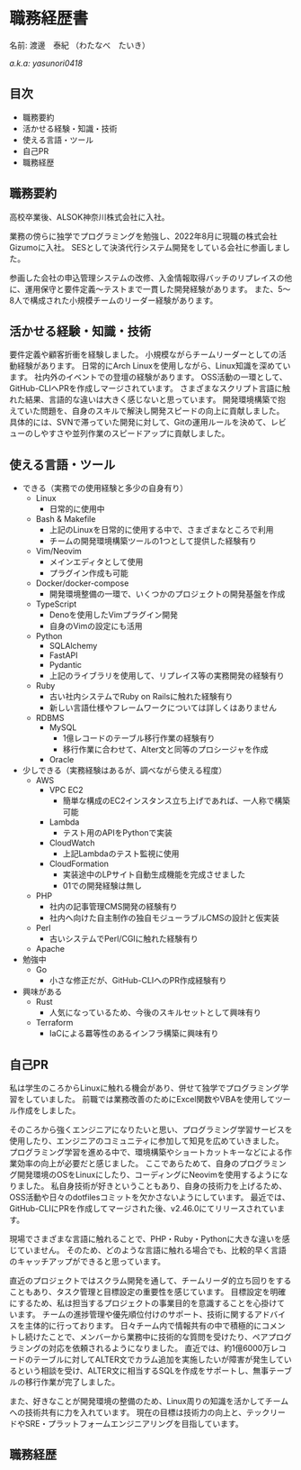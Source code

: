 # 職務経歴書

<!-- textlint-disable -->
名前: 渡邊　泰紀 （わたなべ　たいき）

*a.k.a: yasunori0418*
<!-- textlint-enable -->

## 目次

- 職務要約
- 活かせる経験・知識・技術
- 使える言語・ツール
- 自己PR
- 職務経歴

## 職務要約

高校卒業後、ALSOK神奈川株式会社に入社。

業務の傍らに独学でプログラミングを勉強し、2022年8月に現職の株式会社Gizumoに入社。
SESとして決済代行システム開発をしている会社に参画しました。

参画した会社の申込管理システムの改修、入金情報取得バッチのリプレイスの他に、運用保守と要件定義～テストまで一貫した開発経験があります。
また、5～8人で構成された小規模チームのリーダー経験があります。

## 活かせる経験・知識・技術

要件定義や顧客折衝を経験しました。
小規模ながらチームリーダーとしての活動経験があります。
日常的にArch Linuxを使用しながら、Linux知識を深めています。
社内外のイベントでの登壇の経験があります。
OSS活動の一環として、GitHub-CLIへPRを作成しマージされています。
さまざまなスクリプト言語に触れた結果、言語的な違いは大きく感じないと思っています。
開発環境構築で抱えていた問題を、自身のスキルで解決し開発スピードの向上に貢献しました。
具体的には、SVNで滞っていた開発に対して、Gitの運用ルールを決めて、レビューのしやすさや並列作業のスピードアップに貢献しました。

## 使える言語・ツール

- できる（実務での使用経験と多少の自身有り）
  - Linux
    - 日常的に使用中
  - Bash & Makefile
    - 上記のLinuxを日常的に使用する中で、さまざまなところで利用
    - チームの開発環境構築ツールの1つとして提供した経験有り
  - Vim/Neovim
    - メインエディタとして使用
    - プラグイン作成も可能
  - Docker/docker-compose
    - 開発環境整備の一環で、いくつかのプロジェクトの開発基盤を作成
  - TypeScript
    - Denoを使用したVimプラグイン開発
    - 自身のVimの設定にも活用
  - Python
    - SQLAlchemy
    - FastAPI
    - Pydantic
    - 上記のライブラリを使用して、リプレイス等の実務開発の経験有り
  - Ruby
    - 古い社内システムでRuby on Railsに触れた経験有り
    - 新しい言語仕様やフレームワークについては詳しくはありません
  - RDBMS
    - MySQL
      - 1億レコードのテーブル移行作業の経験有り
      - 移行作業に合わせて、Alter文と同等のプロシージャを作成
    - Oracle
- 少しできる（実務経験はあるが、調べながら使える程度）
  - AWS
    - VPC EC2
      - 簡単な構成のEC2インスタンス立ち上げであれば、一人称で構築可能
    - Lambda
      - テスト用のAPIをPythonで実装
    - CloudWatch
      - 上記Lambdaのテスト監視に使用
    - CloudFormation
      - 実装途中のLPサイト自動生成機能を完成させました
      - 01での開発経験は無し
  - PHP
    - 社内の記事管理CMS開発の経験有り
    - 社内へ向けた自主制作の独自モジューラブルCMSの設計と仮実装
  - Perl
    - 古いシステムでPerl/CGIに触れた経験有り
  - Apache
- 勉強中
  - Go
    - 小さな修正だが、GitHub-CLIへのPR作成経験有り
- 興味がある
  - Rust
    - 人気になっているため、今後のスキルセットとして興味有り
  - Terraform
    - IaCによる羃等性のあるインフラ構築に興味有り

## 自己PR

私は学生のころからLinuxに触れる機会があり、併せて独学でプログラミング学習をしていました。
前職では業務改善のためにExcel関数やVBAを使用してツール作成をしました。

そのころから強くエンジニアになりたいと思い、プログラミング学習サービスを使用したり、エンジニアのコミュニティに参加して知見を広めていきました。
プログラミング学習を進める中で、環境構築やショートカットキーなどによる作業効率の向上が必要だと感じました。
ここであらためて、自身のプログラミング開発環境のOSをLinuxにしたり、コーディングにNeovimを使用するようになりました。
私自身技術が好きということもあり、自身の技術力を上げるため、OSS活動や日々のdotfilesコミットを欠かさないようにしています。
最近では、GitHub-CLIにPRを作成してマージされた後、v2.46.0にてリリースされています。

現場でさまざまな言語に触れることで、PHP・Ruby・Pythonに大きな違いを感じていません。
そのため、どのような言語に触れる場合でも、比較的早く言語のキャッチアップができると思っています。

直近のプロジェクトではスクラム開発を通して、チームリーダ的立ち回りをすることもあり、タスク管理と目標設定の重要性を感じています。
目標設定を明確にするため、私は担当するプロジェクトの事業目的を意識することを心掛けています。
チームの進捗管理や優先順位付けのサポート、技術に関するアドバイスを主体的に行っております。
日々チーム内で情報共有の中で積極的にコメントし続けたことで、メンバーから業務中に技術的な質問を受けたり、ペアプログラミングの対応を依頼されるようになりました。
直近では、約1億6000万レコードのテーブルに対してALTER文でカラム追加を実施したいが障害が発生しているという相談を受け、ALTER文に相当するSQLを作成をサポートし、無事テーブルの移行作業が完了しました。

また、好きなことが開発環境の整備のため、Linux周りの知識を活かしてチームへの技術共有に力を入れています。
現在の目標は技術力の向上と、テックリードやSRE・プラットフォームエンジニアリングを目指しています。

## 職務経歴
